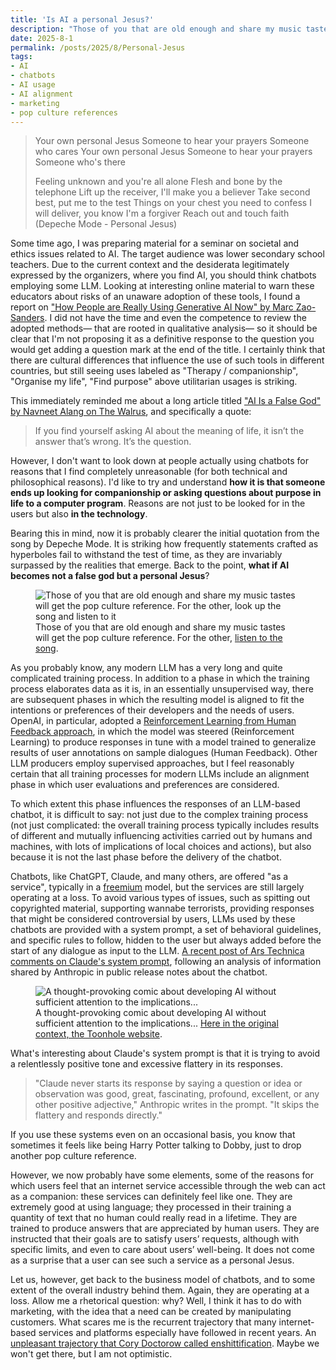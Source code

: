 ```yaml
---
title: 'Is AI a personal Jesus?'
description: "Those of you that are old enough and share my music tastes will get the pop culture reference. The others will need to read."
date: 2025-8-1
permalink: /posts/2025/8/Personal-Jesus
tags:
- AI
- chatbots
- AI usage
- AI alignment
- marketing
- pop culture references
---
```


> Your own personal Jesus
> Someone to hear your prayers
> Someone who cares
> Your own personal Jesus
> Someone to hear your prayers
> Someone who's there
>
> Feeling unknown and you're all alone
> Flesh and bone by the telephone
> Lift up the receiver, I'll make you a believer
> Take second best, put me to the test
> Things on your chest you need to confess
> I will deliver, you know I'm a forgiver
> Reach out and touch faith (Depeche Mode - Personal Jesus)

Some time ago, I was preparing material for a seminar on societal and ethics issues related to AI. The target audience was lower secondary school teachers. Due to the current context and the desiderata legitimately expressed by the organizers, where you find AI, you should think chatbots employing some LLM. Looking at interesting online material to warn these educators about risks of an unaware adoption of these tools, I found a report on ["How People are Really Using Generative AI Now" by Marc Zao-Sanders](https://learn.filtered.com/hubfs/The%202025%20Top-100%20Gen%20AI%20Use%20Case%20Report.pdf). I did not have the time and even the competence to review the adopted methods— that are rooted in qualitative analysis— so it should be clear that I'm not proposing it as a definitive response to the question you would get adding a question mark at the end of the title. I certainly think that there are cultural differences that influence the use of such tools in different countries, but still seeing uses labeled as "Therapy / companionship", "Organise my life", "Find purpose" above utilitarian usages is striking.

This immediately reminded me about a long article titled ["AI Is a False God" by Navneet Alang on The Walrus](https://thewalrus.ca/ai-hype/), and specifically a quote:
> If you find yourself asking AI about the meaning of life, it isn’t the answer that’s wrong. It’s the question.

However, I don't want to look down at people actually using chatbots for reasons that I find completely unreasonable (for both technical and philosophical reasons). I'd like to try and understand **how it is that someone ends up looking for companionship or asking questions about purpose in life to a computer program**. Reasons are not just to be looked for in the users but also **in the technology**.

Bearing this in mind, now it is probably clearer the initial quotation from the song by Depeche Mode. It is striking how frequently statements crafted as hyperboles fail to withstand the test of time, as they are invariably surpassed by the realities that emerge. Back to the point, **what if AI becomes not a false god but a personal Jesus**?

<figure>
<img src="https://www.golden80s.com/wp-content/uploads/2021/10/Depeche-Mode-Personal-Jesus.jpg" alt="Those of you that are old enough and share my music tastes will get the pop culture reference. For the other, look up the song and listen to it"/>
<figcaption>Those of you that are old enough and share my music tastes will get the pop culture reference. For the other, <a href="https://youtu.be/cNd4eocq2K0?si=Wv59qbr-Y4WZhuxi">listen to the song</a>.</figcaption>
</figure>

As you probably know, any modern LLM has a very long and quite complicated training process. In addition to a phase in which the training process elaborates data as it is, in an essentially unsupervised way, there are subsequent phases in which the resulting model is aligned to fit the intentions or preferences of their developers and the needs of users. OpenAI, in particular, adopted a [Reinforcement Learning from Human Feedback approach](https://openai.com/index/chatgpt/), in which the model was steered (Reinforcement Learning) to produce responses in tune with a model trained to generalize results of user annotations on sample dialogues (Human Feedback). Other LLM producers employ supervised approaches, but I feel reasonably certain that all training processes for modern LLMs include an alignment phase in which user evaluations and preferences are considered.

To which extent this phase influences the responses of an LLM-based chatbot, it is difficult to say: not just due to the complex training process (not just complicated: the overall training process typically includes results of different and mutually influencing activities carried out by humans and machines, with lots of implications of local choices and actions), but also because it is not the last phase before the delivery of the chatbot.

Chatbots, like ChatGPT, Claude, and many others, are offered "as a service", typically in a [freemium](https://en.wikipedia.org/wiki/Freemium) model, but the services are still largely operating at a loss. To avoid various types of issues, such as spitting out copyrighted material, supporting wannabe terrorists, providing responses that might be considered controversial by users, LLMs used by these chatbots are provided with a system prompt, a set of behavioral guidelines, and specific rules to follow, hidden to the user but always added before the start of any dialogue as input to the LLM. [A recent post of Ars Technica comments on Claude's system prompt](https://arstechnica.com/ai/2025/05/hidden-ai-instructions-reveal-how-anthropic-controls-claude-4/), following an analysis of information shared by Anthropic in public release notes about the chatbot.

<figure>
<img src="https://toonhole.com/wp-content/uploads/2017/07/471_ArtificialIntelligence.jpg" alt="A thought-provoking comic about developing AI without sufficient attention to the implications... "/>
<figcaption>A thought-provoking comic about developing AI without sufficient attention to the implications... <a href="https://youtu.be/cNd4eocq2K0?si=Wv59qbr-Y4WZhuxi">Here in the original context, the Toonhole website</a>.</figcaption>
</figure>

What's interesting about Claude's system prompt is that it is trying to avoid a relentlessly positive tone and excessive flattery in its responses. 

> "Claude never starts its response by saying a question or idea or observation was good, great, fascinating, profound, excellent, or any other positive adjective," Anthropic writes in the prompt. "It skips the flattery and responds directly."

If you use these systems even on an occasional basis, you know that sometimes it feels like being Harry Potter talking to Dobby, just to drop another pop culture reference.

However, we now probably have some elements, some of the reasons for which users feel that an internet service accessible through the web can act as a companion: these services can definitely feel like one. They are extremely good at using language; they processed in their training a quantity of text that no human could really read in a lifetime. They are trained to produce answers that are appreciated by human users. They are instructed that their goals are to satisfy users’ requests, although with specific limits, and even to care about users’ well-being. It does not come as a surprise that a user can see such a service as a personal Jesus.

Let us, however, get back to the business model of chatbots, and to some extent of the overall industry behind them. Again, they are operating at a loss. Allow me a rhetorical question: why? Well, I think it has to do with marketing, with the idea that a need can be created by manipulating customers. What scares me is the recurrent trajectory that many internet-based services and platforms especially have followed in recent years. An [unpleasant trajectory that Cory Doctorow called enshittification](https://pluralistic.net/2023/01/21/potemkin-ai/). Maybe we won't get there, but I am not optimistic.
